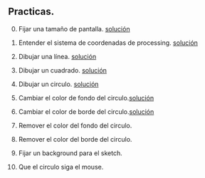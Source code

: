 ## Practicas.

0. Fijar una tamaño de pantalla. [solución](solución1.md)

1. Entender el sistema de coordenadas de processing. [solución](solución2.md)

2. Dibujar una línea. [solución](solución3.md)

3. Dibujar un cuadrado. [solución](solución4.md)

4. Dibujar un circulo. [solución](solución5.md)

5. Cambiar el color de fondo del circulo.[solución](solución6.md)

6. Cambiar el color de borde del circulo.[solución](solución7.md)

7. Remover el color del fondo del circulo.

8. Remover el color del borde del circulo.

9. Fijar un background para el sketch.

10. Que el circulo siga el mouse.
